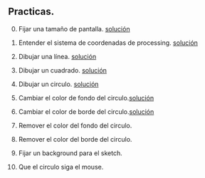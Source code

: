 ## Practicas.

0. Fijar una tamaño de pantalla. [solución](solución1.md)

1. Entender el sistema de coordenadas de processing. [solución](solución2.md)

2. Dibujar una línea. [solución](solución3.md)

3. Dibujar un cuadrado. [solución](solución4.md)

4. Dibujar un circulo. [solución](solución5.md)

5. Cambiar el color de fondo del circulo.[solución](solución6.md)

6. Cambiar el color de borde del circulo.[solución](solución7.md)

7. Remover el color del fondo del circulo.

8. Remover el color del borde del circulo.

9. Fijar un background para el sketch.

10. Que el circulo siga el mouse.
